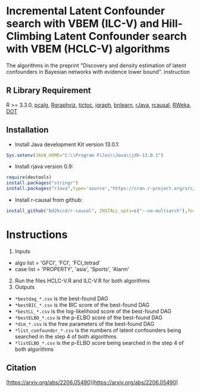 # Incremental Latent Confounder search with VBEM (ILC-V) and Hill-Climbing Latent Confounder search with VBEM (HCLC-V) algorithms

The algorithms in the preprint "Discovery and density estimation of latent confounders in Bayesian networks with evidence lower bound".
instruction


## R Library Requirement
R >= 3.3.0, 
[pcalg](https://cran.r-project.org/web/packages/pcalg/index.html),
[Rgraphviz](https://cran.r-project.org/src/contrib/Archive/Rgraphviz/),
[tictoc](https://cran.r-project.org/web/packages/tictoc/index.html),
[igraph](https://cran.r-project.org/web/packages/igraph/index.html),
[bnlearn](https://cran.r-project.org/web/packages/bnlearn/index.html),
[rJava](https://cran.r-project.org/web/packages/rJava/index.html),
[rcausal](https://github.com/bd2kccd/r-causal),
[RWeka](https://cran.r-project.org/web/packages/RWeka/index.html),
[DOT](https://cran.r-project.org/web/packages/DOT/index.html)

## Installation
- Install Java development Kit version 13.0.1:
```R
Sys.setenv(JAVA_HOME="C:\\Program Files\\Java\\jdk-13.0.1")
```
- Install rjava version 0.9:
```R
require(devtools)
install.packages("stringr")
install.packages("rJava",type='source',"https://cran.r-project.org/src/contrib/Archive/rJava/rJava_0.9-12.tar.gz") 
```
- Install r-causal from github:

```R
install_github("bd2kccd/r-causal", INSTALL_opts=c("--no-multiarch"),force = TRUE)
```

# Instructions

1) Inputs
- algo list = 'GFCI', 'FCI', 'FCI_tetrad'
- case list = 'PROPERTY', 'asia', 'Sports', 'Alarm'

2) Run the files HCLC-V.R and ILC-V.R for both algorithms
3) Outputs

- `*bestdag_*.csv` is the best-found DAG
- `*bestBIC_*.csv` is the BIC score of the best-found DAG
- `*bestLL_*.csv` is the log-likelihood score of the best-found DAG
- `*bestELBO_*.csv` is the p-ELBO score of the best-found DAG
- `*dim_*.csv` is the free parameters of the best-found DAG
- `*list_confounder_*.csv` is the numbers of latent confounders being searched  in the step 4 of both algorithms
- `*listELBO_*.csv` is the p-ELBO score being searched in the step 4 of both algorithms

## Citation

[https://arxiv.org/abs/2206.05490](https://arxiv.org/abs/2206.05490)




